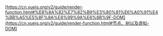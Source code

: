 [https://cn.vuejs.org/v2/guide/render-function.html#%E8%8A%82%E7%82%B9%E3%80%81%E6%A0%91%E4%BB%A5%E5%8F%8A%E8%99%9A%E6%8B%9F-DOM](https://cn.vuejs.org/v2/guide/render-function.html#节点、树以及虚拟-DOM)